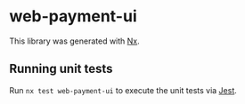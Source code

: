 # web-payment-ui

This library was generated with [Nx](https://nx.dev).

## Running unit tests

Run `nx test web-payment-ui` to execute the unit tests via [Jest](https://jestjs.io).
